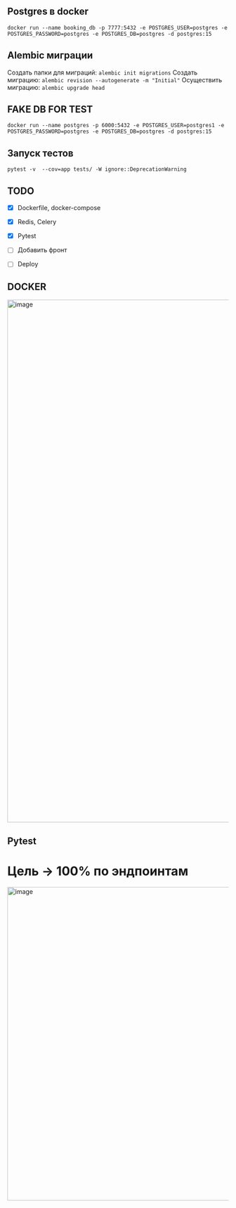 ## Postgres в docker
`docker run --name booking_db -p 7777:5432 -e POSTGRES_USER=postgres -e POSTGRES_PASSWORD=postgres -e POSTGRES_DB=postgres -d postgres:15`

## Alembic миграции
Создать папки для миграций: `alembic init migrations`
Создать миграцию: `alembic revision --autogenerate -m "Initial"`
Осуществить миграцию: `alembic upgrade head`

## FAKE DB FOR TEST
`docker run --name postgres -p 6000:5432 -e POSTGRES_USER=postgres1 -e POSTGRES_PASSWORD=postgres -e POSTGRES_DB=postgres -d postgres:15`



## Запуск тестов
`pytest -v  --cov=app tests/ -W ignore::DeprecationWarning`


## TODO
- [X] Dockerfile, docker-compose
- [X] Redis, Celery
- [X] Pytest
- [ ] Добавить фронт
- [ ] Deploy


## DOCKER

<img width="1190" alt="image" src="https://user-images.githubusercontent.com/70702619/221434724-9e566996-ce73-404f-9e7b-b46d310f7a3a.png">

## Pytest
# Цель -> 100% по эндпоинтам
<img width="714" alt="image" src="https://user-images.githubusercontent.com/70702619/221434759-843a1538-26ac-4773-86eb-cb976c177b05.png">

